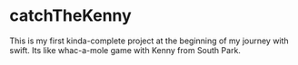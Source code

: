 # catchTheKenny
This is my first kinda-complete project at the beginning of my journey with swift. Its like whac-a-mole game with Kenny from South Park.
